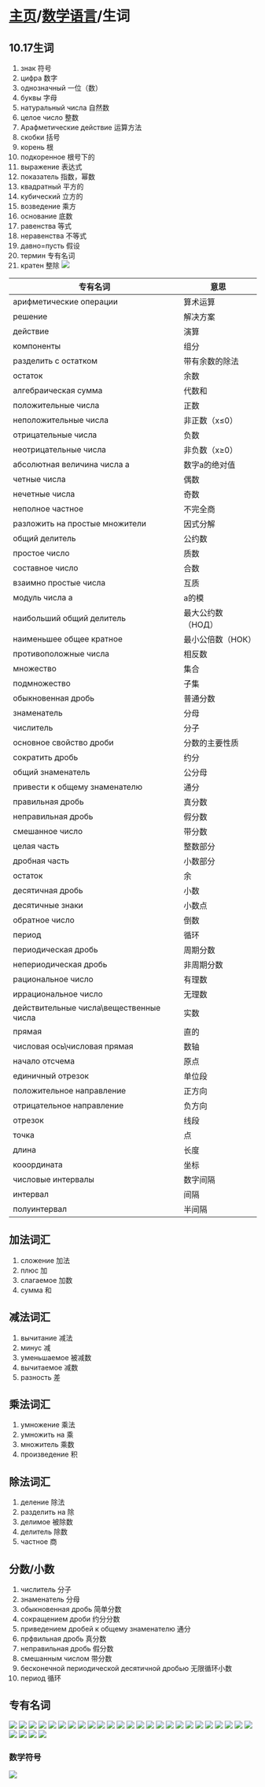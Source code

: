 # [主页](../README.md)/[数学语言](./readme.md)/生词
## 10.17生词
1. знак 符号
2. цифра 数字
3. однозначный 一位（数）
4. буквы 字母
5. натуральный числа 自然数
6. целое число 整数
7. Арафметические действие 运算方法
8. скобки 括号
9. корень 根
10. подкоренное 根号下的
11. выражение 表达式
12. показатель 指数，幂数
13. квадратный 平方的
14. кубический 立方的
15. возведение 乘方
16. основание 底数
17. равенства 等式
18. неравенства 不等式
19. давно=пусть 假设
20. термин 专有名词
21. кратен 整除
![](pic/Math2.5.png)

|专有名词|意思|
|----|----|
|арифметические операции|算术运算|
|решение|解决方案|
|действие|演算|
|компоненты|组分|
|разделить с остатком|带有余数的除法|
|остаток|余数|
|алгебраическая сумма|代数和|
|положительные числа|正数|
|неположительные числа|非正数（x≤0）|
|отрицательные числа|负数|
|неотрицательные числа|非负数（x≥0）|
|абсолютная величина числа а|数字a的绝对值|
|четные числа|偶数|
|нечетные числа|奇数|
|неполное частное|不完全商|
|разложить на простые множители|因式分解|
|общий делитель|公约数|
|простое число|质数|
|составное число|合数|
|взаимно простые числа|互质|
|модуль числа а|a的模|
|наибольший общий делитель|最大公约数（НОД）|
|наименьшее общее кратное|最小公倍数（НОК）|
|противоположные числа|相反数|
|множество|集合|
|подмножество|子集|
|обыкновенная дробь|普通分数|
|знаменатель|分母|
|числитель|分子|
|основное свойство дроби|分数的主要性质|
|сократить дробь|约分|
|общий знаменатель|公分母|
|привести к общему знаменателю|通分|
|правильная дробь|真分数|
|неправильная дробь|假分数|
|смешанное число|带分数|
|целая часть|整数部分|
|дробная часть|小数部分|
|остаток|余|
|десятичная дробь|小数|
|десятичные знаки|小数点|
|обратное число|倒数|
|период|循环|
|периодическая дробь|周期分数|
|непериодическая дробь|非周期分数|
|рациональное число|有理数|
|иррациональное число|无理数|
|действительные числа\вещественные числа|实数|
|прямая|直的|
|числовая ось\числовая прямая|数轴|
|начало отсчема|原点|
|единичный отрезок|单位段|
|положительное направление|正方向|
|отрицательное направление|负方向|
|отрезок|线段|
|точка|点|
|длина|长度|
|кооордината|坐标|
|числовые интервалы|数字间隔|
|интервал|间隔|
|полуинтервал|半间隔|


## 加法词汇
1. сложение 加法
2. плюс 加
3. слагаемое 加数
4. сумма 和
## 减法词汇
1. вычитание 减法
2. минус 减
3. уменьшаемое 被减数
4. вычитаемое 减数
5. разность 差
## 乘法词汇
1. умножение 乘法
2. умножить на 乘
3. множитель 乘数
4. произведение 积
## 除法词汇
1. деление 除法
2. разделить на 除
3. делимое 被除数
4. делитель 除数
5. частное 商
## 分数/小数
1. числитель 分子
2. знаменатель 分母
3. обыкновенная дробь 简单分数
4. сокращением дроби 约分分数
5. приведением дробей к общему знаменателю 通分
6. прфвильная дробь 真分数
7. неправильная дробь 假分数
8. смешанным числом 带分数
9. бесконечной периодической десятичной дробью 无限循环小数
10. период 循环

## 专有名词
![](pic/Math1.1.png)
![](pic/Math1.2.png)
![](pic/Math1.3.png)
![](pic/Math1.4.png)
![](pic/Math1.5.png)
![](pic/Math1.6.png)
![](pic/Math1.7.png)
![](pic/Math1.8.png)
![](pic/Math1.9.png)
![](pic/Math1.10.png)
![](pic/Math1.11.png)
![](pic/Math1.12.png)
![](pic/Math1.13.png)
![](pic/Math1.14.png)
![](pic/Math1.15.png)
![](pic/Math1.16.png)
![](pic/Math1.17.png)
![](pic/Math1.18.png)
![](pic/Math1.19.png)
![](pic/Math1.20.png)
![](pic/Math1.21.png)
![](pic/Math1.22.png)
![](pic/Math1.23.png)
![](pic/Math1.24.png)
![](pic/Math1.25.png)
![](pic/Math1.26.png)
![](pic/Math1.27.png)
![](pic/Math1.28.png)
![](pic/Math1.29.png)

### 数学符号
![](pic/Math3.png)